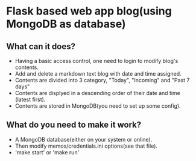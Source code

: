 # Flask based web app blog(using MongoDB as database)

## What can it does?

- Having a basic access control, one need to login to modify blog's contents.
- Add and delete a markdown text blog with date and time assigned.
- Contents are divided into 3 category, "Today", "Incoming" and "Past 7 days"
- Contents are displyed in a descending order of their date and time (latest first).
- Contents are stored in MongoDB(you need to set up some config).

## What do you need to make it work?
-  A MongoDB database(either on your system or online).
-  Then modify memos/credentials.ini options(see that file).
- 'make start' or 'make run'
